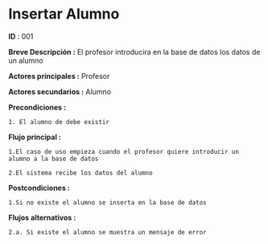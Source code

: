 # **Insertar Alumno**

**ID** : 001

**Breve Descripción :** El profesor introducira en la base de datos los datos de un alumno


**Actores principales :** Profesor

**Actores secundarios :** Alumno

**Precondiciones :** 

	1. El alumno de debe existir


**Flujo principal :**

	1.El caso de uso empieza cuando el profesor quiere introducir un alumno a la base de datos

	2.El sistema recibe los datos del alumno


**Postcondiciones :**

	1.Si no existe el alumno se inserta en la base de datos
	

**Flujos alternativos :**

	2.a. Si existe el alumno se muestra un mensaje de error




